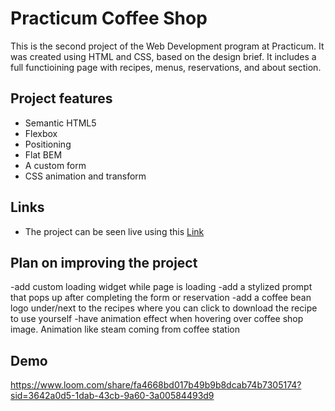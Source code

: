 # Practicum Coffee Shop

This is the second project of the Web Development program at Practicum. It was created using HTML and CSS, based on the design brief. It includes a full functioining page with recipes, menus, reservations, and about section. 

## Project features

- Semantic HTML5
- Flexbox
- Positioning
- Flat BEM
- A custom form
- CSS animation and transform

## Links

- The project can be seen live using this [Link](https://sheenasli.github.io/se_project_coffeeshop/)

## Plan on improving the project

-add custom loading widget while page is loading 
-add a stylized prompt that pops up after completing the form or reservation
-add a coffee bean logo under/next to the recipes where you can click to download the recipe to use yourself
-have animation effect when hovering over coffee shop image. Animation like steam coming from coffee station

## Demo
https://www.loom.com/share/fa4668bd017b49b9b8dcab74b7305174?sid=3642a0d5-1dab-43cb-9a60-3a00584493d9

